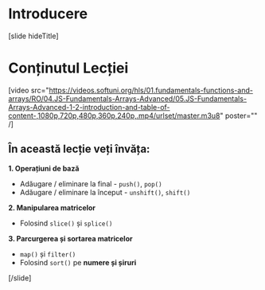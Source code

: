 # Introducere

[slide hideTitle]

# Conținutul Lecției

[video src="https://videos.softuni.org/hls/01.fundamentals-functions-and-arrays/RO/04.JS-Fundamentals-Arrays-Advanced/05.JS-Fundamentals-Arrays-Advanced-1-2-introduction-and-table-of-content-,1080p,720p,480p,360p,240p,.mp4/urlset/master.m3u8" poster="" /]

## În această lecție veți învăța:

**1. Operațiuni de bază**

- Adăugare / eliminare la final - `push()`, `pop()`
- Adăugare / eliminare la început - `unshift()`, `shift()`

**2. Manipularea matricelor**

- Folosind `slice()` și `splice()`

**3. Parcurgerea și sortarea matricelor**

- `map()` și `filter()`
- Folosind `sort()` pe **numere și șiruri**

[/slide]